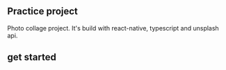 ## Practice project

Photo collage project. It's build with react-native, typescript and unsplash api.

## get started



